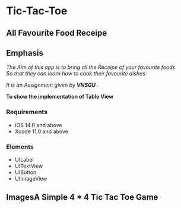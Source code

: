 # Tic-Tac-Toe

## All Favourite Food Receipe


## Emphasis

*The Aim of this app is to bring all the Receipe of your favourite foods*  
_So that they can learn how to cook their favourite dishes_


_It is an Assignment given by **VNSGU** ._

__To show the implementation of Table View__

### Requirements

* iOS 14.0 and above
* Xcode 11.0 and above

### Elements

* UILabel
* UITextView
* UIButton
* UIImageView

## ImagesA Simple 4 * 4 Tic Tac Toe Game
